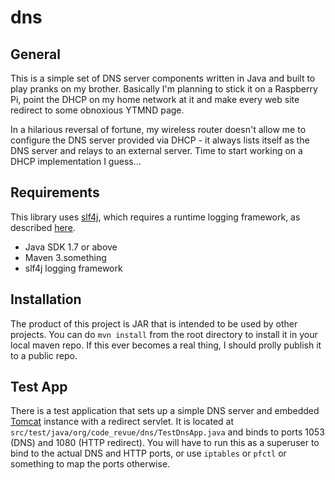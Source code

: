 # dns

## General

This is a simple set of DNS server components written in Java and built to play pranks on my brother. Basically I'm planning to stick it on a Raspberry Pi, point the DHCP on my home network at it and make every web site redirect to some obnoxious YTMND page.

In a hilarious reversal of fortune, my wireless router doesn't allow me to configure the DNS server provided via DHCP - it always lists itself as the DNS server and relays to an external server. Time to start working on a DHCP implementation I guess...

## Requirements

This library uses [slf4j](http://www.slf4j.org/), which requires a runtime logging framework, as described [here](http://www.slf4j.org/manual.html).

* Java SDK 1.7 or above
* Maven 3.something
* slf4j logging framework

## Installation

The product of this project is JAR that is intended to be used by other projects. You can do `mvn install` from the root directory to install it in your local maven repo. If this ever becomes a real thing, I should prolly publish it to a public repo.

## Test App

There is a test application that sets up a simple DNS server and embedded [Tomcat](http://tomcat.apache.org/) instance with a redirect servlet. It is located at `src/test/java/org/code_revue/dns/TestDnsApp.java` and binds to ports 1053 (DNS) and 1080 (HTTP redirect). You will have to run this as a superuser to bind to the actual DNS and HTTP ports, or use `iptables` or `pfctl` or something to map the ports otherwise.
